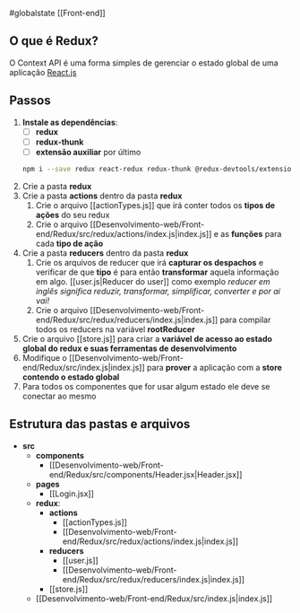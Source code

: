 #globalstate 
[[Front-end]]
## O que é Redux?
O Context API é uma forma simples de gerenciar o estado global de uma aplicação [React.js](app://obsidian.md/React.js)
## Passos
1. **Instale as dependências**:
	- [ ]  **redux**
	- [ ]  **redux-thunk**
	- [ ]  **extensão auxiliar** por último
	```bash
	npm i --save redux react-redux redux-thunk @redux-devtools/extension
	 ```
 2. Crie a pasta **redux**
 3. Crie a pasta **actions** dentro da pasta **redux**
	 1. Crie o arquivo [[actionTypes.js]] que irá conter todos os **tipos de ações** do seu redux
	 2. Crie o arquivo [[Desenvolvimento-web/Front-end/Redux/src/redux/actions/index.js|index.js]] e as **funções** para cada **tipo de ação**
 4. Crie a pasta **reducers** dentro da pasta **redux**
	 1. Crie os arquivos de reducer que irá **capturar os despachos** e verificar de que **tipo** é para então **transformar** aquela informação em algo. [[user.js|Reducer do user]] como exemplo
			*reducer em inglês significa reduzir, transformar, simplificar, converter e por aí vai!*
	 2. Crie o arquivo [[Desenvolvimento-web/Front-end/Redux/src/redux/reducers/index.js|index.js]] para compilar todos os reducers na variável **rootReducer**
 5. Crie o arquivo [[store.js]] para criar a **variável de acesso ao estado global do redux e suas ferramentas de desenvolvimento**
 6. Modifique o [[Desenvolvimento-web/Front-end/Redux/src/index.js|index.js]] para **prover** a aplicação com a **store contendo o estado global**
 7. Para todos os componentes que for usar algum estado ele deve se conectar ao mesmo
## Estrutura das pastas e arquivos
-  **src**
    - **components**
	    - [[Desenvolvimento-web/Front-end/Redux/src/components/Header.jsx|Header.jsx]]
    - **pages**
	    - [[Login.jsx]]
    - **redux**:
        - **actions**
            -  [[actionTypes.js]]
            - [[Desenvolvimento-web/Front-end/Redux/src/redux/actions/index.js|index.js]]
        - **reducers**
            - [[user.js]]
            - [[Desenvolvimento-web/Front-end/Redux/src/redux/reducers/index.js|index.js]]
        - [[store.js]]
    - [[Desenvolvimento-web/Front-end/Redux/src/index.js|index.js]]